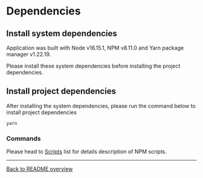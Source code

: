 # Dependencies

## Install system dependencies
Application was built with Node v16.15.1, NPM v8.11.0 and Yarn package manager v1.22.19.

Please install these system dependencies before installing the project dependencies.


## Install project dependencies
After installing the system dependencies, please run the command below to install project dependencies

```
yarn
```


### Commands
Please head to [Scripts](scripts.md) list for details description of NPM scripts.

---

[Back to README overview](../README.md)
